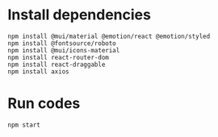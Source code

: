 # Install dependencies

```
npm install @mui/material @emotion/react @emotion/styled
npm install @fontsource/roboto
npm install @mui/icons-material
npm install react-router-dom
npm install react-draggable
npm install axios
```

# Run codes

```
npm start
```
